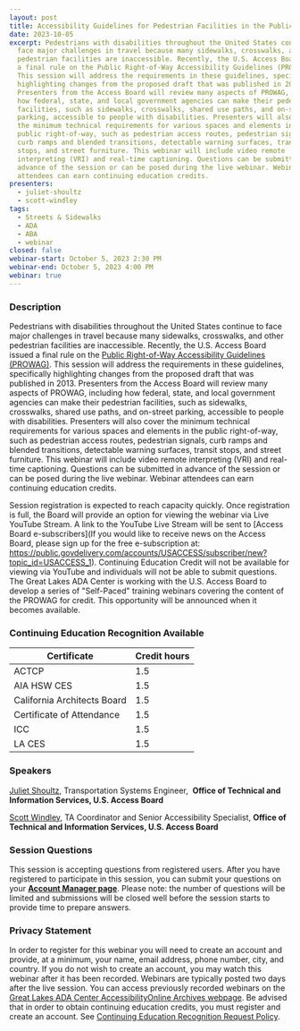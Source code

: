 ```yaml
---
layout: post
title: Accessibility Guidelines for Pedestrian Facilities in the Public Right-of-Way
date: 2023-10-05
excerpt: Pedestrians with disabilities throughout the United States continue to
  face major challenges in travel because many sidewalks, crosswalks, and other
  pedestrian facilities are inaccessible. Recently, the U.S. Access Board issued
  a final rule on the Public Right-of-Way Accessibility Guidelines (PROWAG).
  This session will address the requirements in these guidelines, specifically
  highlighting changes from the proposed draft that was published in 2013.
  Presenters from the Access Board will review many aspects of PROWAG, including
  how federal, state, and local government agencies can make their pedestrian
  facilities, such as sidewalks, crosswalks, shared use paths, and on-street
  parking, accessible to people with disabilities. Presenters will also cover
  the minimum technical requirements for various spaces and elements in the
  public right-of-way, such as pedestrian access routes, pedestrian signals,
  curb ramps and blended transitions, detectable warning surfaces, transit
  stops, and street furniture. This webinar will include video remote
  interpreting (VRI) and real-time captioning. Questions can be submitted in
  advance of the session or can be posed during the live webinar. Webinar
  attendees can earn continuing education credits.
presenters:
  - juliet-shoultz
  - scott-windley
tags:
  - Streets & Sidewalks
  - ADA
  - ABA
  - webinar
closed: false
webinar-start: October 5, 2023 2:30 PM
webinar-end: October 5, 2023 4:00 PM
webinar: true
---
```

### Description

Pedestrians with disabilities throughout the United States continue to face major challenges in travel because many sidewalks, crosswalks, and other pedestrian facilities are inaccessible. Recently, the U.S. Access Board issued a final rule on the [Public Right-of-Way Accessibility Guidelines (PROWAG)](https://www.access-board.gov/prowag/). This session will address the requirements in these guidelines, specifically highlighting changes from the proposed draft that was published in 2013. Presenters from the Access Board will review many aspects of PROWAG, including how federal, state, and local government agencies can make their pedestrian facilities, such as sidewalks, crosswalks, shared use paths, and on-street parking, accessible to people with disabilities. Presenters will also cover the minimum technical requirements for various spaces and elements in the public right-of-way, such as pedestrian access routes, pedestrian signals, curb ramps and blended transitions, detectable warning surfaces, transit stops, and street furniture. This webinar will include video remote interpreting (VRI) and real-time captioning. Questions can be submitted in advance of the session or can be posed during the live webinar. Webinar attendees can earn continuing education credits.

Session registration is expected to reach capacity quickly. Once registration is full, the Board will provide an option for viewing the webinar via Live YouTube Stream. A link to the YouTube Live Stream will be sent to [Access Board e-subscribers](If you would like to receive news on the Access Board, please sign up for the free e-subscription at: https://public.govdelivery.com/accounts/USACCESS/subscriber/new?topic_id=USACCESS_1). Continuing Education Credit will not be available for viewing via YouTube and individuals will not be able to submit questions. The Great Lakes ADA Center is working with the U.S. Access Board to develop a series of "Self-Paced" training webinars covering the content of the PROWAG for credit. This opportunity will be announced when it becomes available.

### Continuing Education Recognition Available

| **Certificate**             | **Credit hours** |
| --------------------------- | ---------------- |
| ACTCP                       | 1.5              |
| AIA HSW CES                 | 1.5              |
| California Architects Board | 1.5              |
| Certificate of Attendance   | 1.5              |
| ICC                         | 1.5              |
| L﻿A CES                      | 1.5              |

### Speakers

[Juliet Shoultz](https://www.accessibilityonline.org/ao/speakers/10627/?ret=speakers), Transportation Systems Engineer,  **Office of Technical and Information Services, U.S. Access Board**

[Scott Windley](https://www.accessibilityonline.org/speakers/speaker.aspx?id=10164&ret=Accessible%20Residential%20Housing), TA Coordinator and Senior Accessibility Specialist, **Office of Technical and Information Services, U.S. Access Board**

### Session Questions

This session is accepting questions from registered users. After you have registered to participate in this session, you can submit your questions on your **[Account Manager page](https://www.accessibilityonline.org/ao/accountManager/110952)**. Please note: the number of questions will be limited and submissions will be closed well before the session starts to provide time to prepare answers.

### Privacy Statement

In order to register for this webinar you will need to create an account and provide, at a minimum, your name, email address, phone number, city, and country. If you do not wish to create an account, you may watch this webinar after it has been recorded. Webinars are typically posted two days after the live session. You can access previously recorded webinars on the [Great Lakes ADA Center AccessibilityOnline Archives webpage](https://www.accessibilityonline.org/ao/archives/). Be advised that in order to obtain continuing education credits, you must register and create an account. See [Continuing Education Recognition Request Policy](https://www.accessibilityonline.org/continuing-education/CEUDetails.aspx).